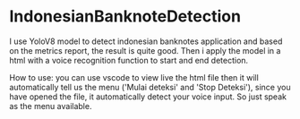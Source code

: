 # IndonesianBanknoteDetection
I use YoloV8 model to detect indonesian banknotes application and based on the metrics report, the result is quite good. Then i apply the model in a html with a voice recognition function to start and end detection.

How to use:
you can use vscode to view live the html file then it will automatically tell us the menu ('Mulai deteksi' and 'Stop Deteksi'), since you have opened the file, it automatically detect your voice input. So just speak as the menu available.
